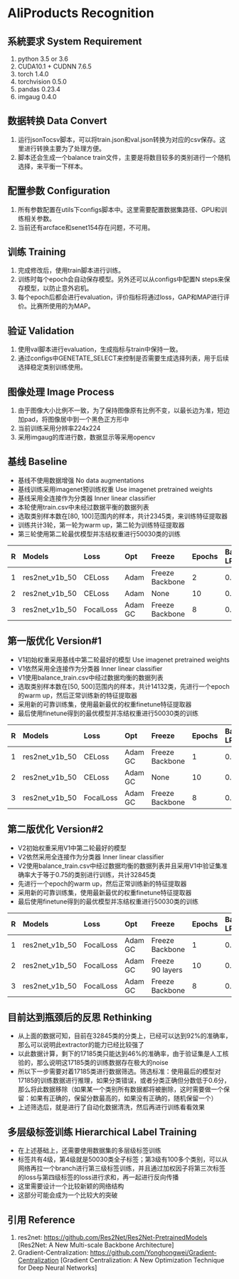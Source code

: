 
# AliProducts Recognition

## 系統要求 System Requirement		
1. python 3.5 or 3.6
2. CUDA10.1 + CUDNN 7.6.5
3. torch 1.4.0
4. torchvision 0.5.0
5. pandas 0.23.4
6. imgaug 0.4.0

## 数据转换 Data Convert
1. 运行jsonTocsv脚本，可以将train.json和val.json转换为对应的csv保存。这里进行转换主要为了处理方便。 		
2. 脚本还会生成一个balance train文件，主要是将数目较多的类别进行一个随机选择，来平衡一下样本。		

## 配置参数 Configuration
1. 所有参数配置在utils下configs脚本中。这里需要配置数据集路径、GPU和训练相关参数。		
2. 当前还有arcface和senet154存在问题，不可用。		

## 训练 Training
1. 完成修改后，使用train脚本进行训练。     
2. 训练时每个epoch会自动保存模型。另外还可以从configs中配置N steps来保存模型，以防止意外宕机。		
3. 每个epoch后都会进行evaluation，评价指标将通过loss，GAP和MAP进行评价。比赛所使用的为MAP。		

## 验证 Validation
1. 使用val脚本进行evaluation，生成指标与train中保持一致。   	
2. 通过configs中GENETATE_SELECT来控制是否需要生成选择列表，用于后续选择稳定类别训练使用。		

## 图像处理 Image Process
1. 由于图像大小比例不一致，为了保持图像原有比例不变，以最长边为准，短边加pad，将图像居中到一个黑色正方形中		
2. 当前训练采用分辨率224x224		
3. 采用imgaug的库进行数，数据显示等采用opencv		

## 基线 Baseline   
* 基线不使用数据增强 No data augmentations		
* 基线训练采用imagenet预训练权重  Use imagenet pretrained weights		
* 基线采用全连接作为分类器  Inner linear classifier		
* 本轮使用train.csv中未经过数据平衡的数据列表		
* 选取类别样本数在[80, 100]范围内的样本，共计2345类，来训练特征提取器		
* 训练共计3轮，第一轮为warm up，第二轮为训练特征提取器		
* 第三轮使用第二轮最优模型并冻结权重进行50030类的训练		

|R|Models|Loss|Opt|Freeze|Epochs|Base LR|LR_STEP|LR_FACTOR|Batch Size|Class Number|Input|GAP|MAP
|:---|:---|:---|:---|:---|:---|:---|:---|:---|:---|:---|:---|:---|:---|
|1|res2net_v1b_50|CELoss|Adam|Freeze Backbone|2|0.001|4|0.5|512|2345|224x224|0.3876|0.4562| 
|2|res2net_v1b_50|CELoss|Adam|None|10|0.001|4|0.5|96|2345|224x224|0.9231|0.9298|
|3|res2net_v1b_50|FocalLoss|Adam GC|Freeze Backbone|8|0.001|3|0.4|512|50030|224x224|0.5413|0.6568| 

## 第一版优化 Version#1
* V1初始权重采用基线中第二轮最好的模型  Use imagenet pretrained weights		
* V1依然采用全连接作为分类器  Inner linear classifier		
* V1使用balance_train.csv中经过数据均衡的数据列表		
* 选取类别样本数在[50, 500]范围内的样本，共计14132类，先进行一个epoch的warm up，然后正常训练新的特征提取器		
* 采用新的可靠训练集，使用最新最优的权重finetune特征提取器		
* 最后使用finetune得到的最优模型并冻结权重进行50030类的训练		

|R|Models|Loss|Opt|Freeze|Epochs|Base LR|LR_STEP|LR_FACTOR|Batch Size|Class Number|Input|GAP|MAP
|:---|:---|:---|:---|:---|:---|:---|:---|:---|:---|:---|:---|:---|:---|
|1|res2net_v1b_50|CELoss|Adam GC|Freeze Backbone|1|0.001|4|0.5|768|14132|224x224|0.6753|0.7117| 
|2|res2net_v1b_50|CELoss|Adam GC|None|10|0.001|4|0.4|96|14132|224x224|0.7972|0.8586|
|3|res2net_v1b_50|FocalLoss|Adam GC|Freeze Backbone|8|0.001|3|0.4|512|50030|224x224|0.6730|0.7561| 

## 第二版优化 Version#2
* V2初始权重采用V1中第二轮最好的模型 		
* V2依然采用全连接作为分类器  Inner linear classifier		
* V2使用balance_train.csv中经过数据均衡的数据列表并且采用V1中验证集准确率大于等于0.75的类别进行训练，共计32845类		
* 先进行一个epoch的warm up，然后正常训练新的特征提取器		
* 采用新的可靠训练集，使用最新最优的权重finetune特征提取器		
* 最后使用finetune得到的最优模型并冻结权重进行50030类的训练		

|R|Models|Loss|Opt|Freeze|Epochs|Base LR|LR_STEP|LR_FACTOR|Batch Size|Class Number|Input|GAP|MAP
|:---|:---|:---|:---|:---|:---|:---|:---|:---|:---|:---|:---|:---|:---|
|1|res2net_v1b_50|FocalLoss|Adam GC|Freeze Backbone|1|0.001|4|0.5|512|32845|224x224|0.6528|0.7144| 
|2|res2net_v1b_50|FocalLoss|Adam GC|Freeze 90 layers|10|0.001|4|0.4|192|32845|224x224|0.8761|0.9174|
|3|res2net_v1b_50|FocalLoss|Adam GC|Freeze Backbone|8|0.001|3|0.4|512|50030|224x224|-|-| 

## 目前达到瓶颈后的反思 Rethinking
* 从上面的数据可知，目前在32845类的分类上，已经可以达到92%的准确率，那么可以说明此extractor的能力已经比较强了    
* 以此数据计算，剩下的17185类只能达到46%的准确率，由于验证集是人工核验的，那么说明这17185类的训练数据存在极大的noise  
* 所以下一步需要对着17185类进行数据筛选。筛选标准：使用最后的模型对17185的训练数据进行推理，如果分类错误，或者分类正确但分数低于0.6分，那么将此数据移除（如果某一个类别所有数据都将被删除，这时需要做一个保留：如果有正确的，保留分数最高的，如果没有正确的，随机保留一个）
* 上述筛选后，就是进行了自动化数据清洗，然后再进行训练看看效果

## 多层级标签训练 Hierarchical Label Training
* 在上述基础上，还需要使用数据集的多层级标签训练   
* 标签共有4级，第4级就是50030类全子标签；第3级有100多个类别，可以从网络再拉一个branch进行第三级标签训练，并且通过加权因子将第三次标签的loss与第四级标签的loss进行求和，再一起进行反向传播    
* 这里需要设计一个比较新颖的网络结构   
* 这部分可能会成为一个比较大的突破    

## 引用 Reference
1. res2net: https://github.com/Res2Net/Res2Net-PretrainedModels [Res2Net: A New Multi-scale Backbone Architecture]
2. Gradient-Centralization: https://github.com/Yonghongwei/Gradient-Centralization [Gradient Centralization: A New Optimization Technique for Deep Neural Networks]
